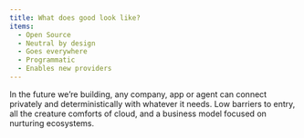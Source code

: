 ```yaml
---
title: What does good look like?
items:
  - Open Source
  - Neutral by design
  - Goes everywhere
  - Programmatic
  - Enables new providers
---
```


In the future we’re building, any company, app or agent can connect privately and deterministically with whatever it needs. Low barriers to entry, all the creature comforts of cloud, and a business model focused on nurturing ecosystems.

